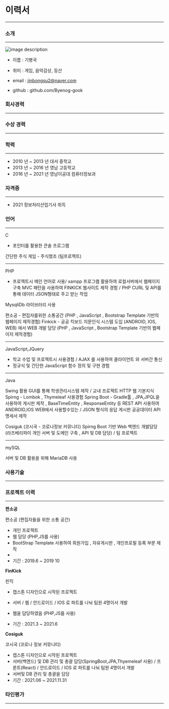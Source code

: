 # 이력서
___

### 소개
___

![image description](https://user-images.githubusercontent.com/67180384/124925451-69560400-e037-11eb-97d0-a3955c8dec30.jpg)


- 이름 : 기병국

- 취미 : 게임, 음악감상, 등산

- email : jinbongsu2@naver.com

- github : github.com/Byenog-gook

### 회사경력
___

### 수상 경력
___

### 학력
___

- 2010 년 ~ 2013 년 대서 중학교
- 2013 년 ~ 2016 년 영남 고등학교
- 2016 년 ~ 2021 년 영남이공대 컴퓨터정보과

### 자격증
___
- 2021 정보처리산업기사 취득

### 언어
___

C
- 포인터를 활용한 콘솔 프로그램

간단한 주식 게임 - 주식했조 (팀프로젝트)

___

PHP

- 프로젝트시 메인 언어로 사용/ xampp 프로그램 활용하여 로컬서버에서 웹페이지 구축
MVC 패턴을 사용하여 FINKICK 웹사이트 제작 경험 / PHP CURL 및  API를 통해 데이터 JSON형태로 주고 받는 작업

MysqliDb 라이브러리 사용

편소공 - 편집자를위한 소통공간 (PHP , JavaScript , Bootstrap Template 기반의 웹페이지 제작경험)
Finkick - 공공 킥보드 지문인식 시스템 도입 (ANDROID, IOS, WEB) 에서 WEB 개발 담당  (PHP , JavaScript , Bootstrap Template 기반의 웹페이지 제작경험)

___

JavaScript,JQuery

- 학교 수업 및 프로젝트시 사용경험 / AJAX 를 사용하여 클라이언트 와 서버간 통신
- 정규식 및 간단한 JavaScript 함수 정의 및 구현 경험 
___

Java

Swing 활용 GUI를 통해 학생관리시스템 제작 / 교내 프로젝트
HTTP 웹 기본지식
Spirng - Lombok , Thymeleaf 사용경험 
Spring Boot - Gradle툴 , JPA,JPQL을 사용하여 게시판 제작 , BaseTimeEntity , ResponseEntity 등 
REST API 사용하여 ANDROID,IOS WEB에서 사용할수있는 / JSON 형식의 응답 게시판 공공데이터 API 명세서 제작

Cosiguk (코시국 - 코로나정보 커뮤니티) Spirng Boot 기반 Web 백엔드 개발담당 (라즈베리파이 개인 서버 및 도메인 구축 , API 및 DB 담당) / 팀 프로젝트

___

mySQL

서버 및 DB 활용을 위해 MariaDB 사용


### 사용기술

___

### 프로젝트 이력

___

**편소공**

편소공 (편집자들을 위한 소통 공간)

 - 개인 프로젝트
 - 웹 담당 (PHP,JS를 사용)
 - BootStrap Template 사용하여 회원가입 , 자유게시판 , 개인프로필 등록 부문 제작
 - 
 - 기간 : 2019.6 ~ 2019 10

**FinKick**

핀킥

- 캡스톤 디자인으로 시작된 프로젝트

- 서버 / 웹 / 안드로이드 / IOS 로 파트를 나눠 팀원 4명이서 개발

- 웹을 담당하였음 (PHP,JS를 사용)

- 기간 : 2021.3 ~ 2021.6

**Cosiguk**

코시국 (코로나 정보 커뮤니티)

- 캡스톤 디자인으로 시작된 프로젝트
- 서버(백엔드) 및 DB 관리 및 총괄 담당(SpringBoot,JPA,Thyemeleaf 사용) / 프론트(React) / 안드로이드 / IOS 로 파트를 나눠 팀원 4명이서 개발
- 서버및 DB 관리 및 총괄을 담당
- 기간 : 2021.06 ~ 2021.11.31


### 타인평가

___










